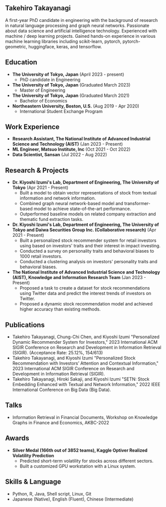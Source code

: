## Takehiro Takayanagi
A first-year PhD candidate in engineering with the background of research in natural language processing and graph neural networks.
Passionate about data science and artificial intelligence technology.
Experienced with machine / deep learning projects. Gained hands-on experience in various machine learning libraries including scikit-learn, pytorch, pytorch-geometric, huggingface, keras, and tensorflow.

## Education
- **The University of Tokyo, Japan** (April 2023 - present)
    - PhD candidate in Engineering
- **The University of Tokyo, Japan** (Graduated March 2023)
    - Master of Engineering
- **The University of Tokyo, Japan** (Graduated March 2021)
    - Bachelor of Economics
- **Northeastern University, Boston, U.S.** (Aug 2019 - Apr 2020)
    - International Student Exchange Program

## Work Experience
- **Research Assistant, The National Institute of Advanced Industrial Science and Technology (AIST)** (Jan 2023 - Present)
- **ML Engineer, Matsuo Institute, Inc** (Oct 2021 - Oct 2022)
- **Data Scientist, Sansan** (Jul 2022 - Aug 2022)

## Research & Projects
- **Dr. Kiyoshi Izumi's Lab, Department of Engineering, The University of Tokyo** (Apr 2021 - Present)
  - Built a model to obtain vector representations of stock from textual information and network information.
  - Combined graph neural network-based model and transformer-based model to achieve state-of-the-art performance.
  - Outperformed baseline models on related company extraction and thematic fund extraction tasks.
- **Dr. Kiyoshi Izumi's Lab, Department of Engineering, The University of Tokyo and Daiwa Securities Group Inc. (Collaborative research)** (Apr 2021 - Present)
  - Built a personalized stock recommender system for retail investors using based on investors' traits and their interest in impact investing.
  - Conducted a survey on personality traits and behavioral biases to 1000 retail investors.
  - Conducted a clustering analysis on investors' personality traits and behavioral biases.
- **The National Institute of Advanced Industrial Science and Technology (AIST), Knowledge and Information Research Team** (Jan 2023 - Present)
  - Proposed a task to create a dataset for stock recommendations using Twitter data and predict the interest trends of investors on Twitter.
  - Proposed a dynamic stock recommendation model and achieved higher accuracy than existing methods.

## Publications
- Takehiro Takayanagi, Chung-Chi Chen, and Kiyoshi Izumi "Personalized Dynamic Recommender System for Investors," 2023 International ACM SIGIR Conference on Research and Development in Information Retrieval (SIGIR). (Acceptance Rate: 25.12%, 154/613)
- Takehiro Takayanagi, and Kiyoshi Izumi "Personalized Stock Recommendation with Investors’ Attention and Contextual Information," 2023 International ACM SIGIR Conference on Research and Development in Information Retrieval (SIGIR).
- Takehiro Takayanagi, Hiroki Sakaji, and Kiyoshi Izumi "SETN: Stock Embedding Enhanced with Textual and Network Information," 2022 IEEE International Conference on Big Data (Big Data).

## Talks
- Information Retrieval in Financial Documents, Workshop on Knowledge Graphs in Finance and Economics, AKBC-2022

## Awards
- **Silver Medal (166th out of 3852 teams), Kaggle Optiver Realized Volatility Prediction**
  - Predicted short-term volatility for stocks across different sectors.
  - Built a customized GPU workstation with a Linux system.

## Skills & Language
- Python, R, Java, Shell script, Linux, Git
- Japanese (Native), English (Fluent), Chinese (Intermediate)